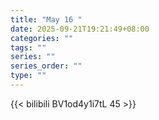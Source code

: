 ```yaml
---
title: "May 16 "
date: 2025-09-21T19:21:49+08:00
categories: ""
tags: ""
series: ""
series_order: ""
type: ""
---
```



{{< bilibili BV1od4y1i7tL 45 >}}

